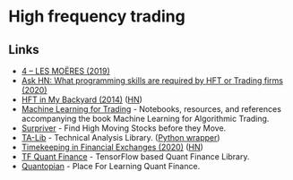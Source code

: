 # High frequency trading

## Links

- [4 – LES MOËRES (2019)](https://sniperinmahwah.wordpress.com/)
- [Ask HN: What programming skills are required by HFT or Trading firms (2020)](https://news.ycombinator.com/item?id=23190601)
- [HFT in My Backyard (2014)](https://sniperinmahwah.wordpress.com/2014/09/22/hft-in-my-backyard-part-i/) ([HN](https://news.ycombinator.com/item?id=23413236))
- [Machine Learning for Trading](https://github.com/stefan-jansen/machine-learning-for-trading) - Notebooks, resources, and references accompanying the book Machine Learning for Algorithmic Trading.
- [Surpriver](https://github.com/tradytics/surpriver) - Find High Moving Stocks before they Move.
- [TA-Lib](https://ta-lib.org/) - Technical Analysis Library. ([Python wrapper](https://github.com/mrjbq7/ta-lib))
- [Timekeeping in Financial Exchanges (2020)](https://www.lucaspauker.ml/articles/20) ([HN](https://news.ycombinator.com/item?id=24746836))
- [TF Quant Finance](https://github.com/google/tf-quant-finance) - TensorFlow based Quant Finance Library.
- [Quantopian](https://www.quantopian.com/home) - Place For Learning Quant Finance.
